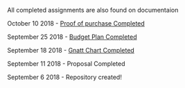 All completed assignments are also found on documentaion



October 10 2018 - [Proof of purchase Completed](https://github.com/JDinhGit/TempSensor/blob/master/Documentation/Proof%20of%20Purchase.pdf)


September 25 2018 - [Budget Plan Completed](https://github.com/JDinhGit/TempSensor/blob/master/Documentation/BudgetPlan.pdf)


September 18 2018 - [Gnatt Chart Completed](https://github.com/JDinhGit/TempSensor/blob/master/Documentation/JohnsonGnattChart.mpp)



September 11 2018 - Proposal
Completed

September 6 2018 -
Repository created!
